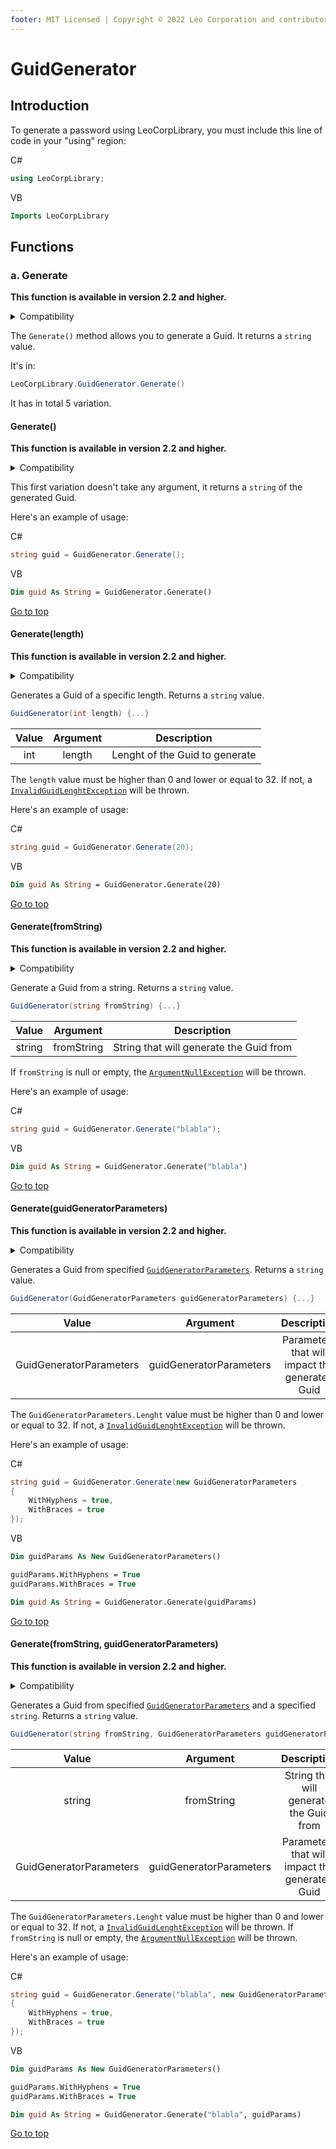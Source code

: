 ```yaml
---
footer: MIT Licensed | Copyright © 2022 Léo Corporation and contributors
---
```

# GuidGenerator
## Introduction
To generate a password using LeoCorpLibrary, you must include this line of code in your "using" region:

C#
~~~ cs
using LeoCorpLibrary;
~~~
VB
~~~ vb
Imports LeoCorpLibrary
~~~
## Functions
### a. Generate
**This function is available in version 2.2 and higher.**

<details>
<summary>Compatibility</summary>

| Frameworks | LeoCorpLibrary | LeoCorpLibrary.Core |
| :-----: | :----------------: | :---------------------: |
| .NET 6 | ✔ | ✔ |
| .NET 5 | ✔ | ✔ |
| .NET Core 3.1 | ✔ | ✔ |
| .NET Framework 4.5 | ✔ | ✔ |

</details>

The ``Generate()`` method allows you to generate a Guid. It returns a `string` value.

It's in:
~~~ cs
LeoCorpLibrary.GuidGenerator.Generate()
~~~
It has in total 5 variation.

#### Generate()
**This function is available in version 2.2 and higher.**

<details>
<summary>Compatibility</summary>

| Frameworks | LeoCorpLibrary | LeoCorpLibrary.Core |
| :-----: | :----------------: | :---------------------: |
| .NET 6 | ✔ | ✔ |
| .NET 5 | ✔ | ✔ |
| .NET Core 3.1 | ✔ | ✔ |
| .NET Framework 4.5 | ✔ | ✔ |

</details>

This first variation doesn't take any argument, it returns a ``string`` of the generated Guid.

Here's an example of usage:

C#
~~~ cs
string guid = GuidGenerator.Generate();
~~~
VB
~~~ vb
Dim guid As String = GuidGenerator.Generate()
~~~
[Go to top](#guidgenerator)

#### Generate(length)
**This function is available in version 2.2 and higher.**

<details>
<summary>Compatibility</summary>

| Frameworks | LeoCorpLibrary | LeoCorpLibrary.Core |
| :-----: | :----------------: | :---------------------: |
| .NET 6 | ✔ | ✔ |
| .NET 5 | ✔ | ✔ |
| .NET Core 3.1 | ✔ | ✔ |
| .NET Framework 4.5 | ✔ | ✔ |

</details>

Generates a Guid of a specific length. Returns a `string` value.

~~~ cs
GuidGenerator(int length) {...}
~~~
| Value | Argument | Description |
| :----: | :-------: | :---------: |
| int | length | Lenght of the Guid to generate |

The `length` value must be higher than 0 and lower or equal to 32. If not, a [`InvalidGuidLenghtException`](/Exceptions.html.html#invalidguidlenghtexception) will be thrown.

Here's an example of usage:

C#
~~~ cs
string guid = GuidGenerator.Generate(20);
~~~
VB
~~~ vb
Dim guid As String = GuidGenerator.Generate(20)
~~~
[Go to top](#guidgenerator)

#### Generate(fromString)
**This function is available in version 2.2 and higher.**

<details>
<summary>Compatibility</summary>

| Frameworks | LeoCorpLibrary | LeoCorpLibrary.Core |
| :-----: | :----------------: | :---------------------: |
| .NET 6 | ✔ | ✔ |
| .NET 5 | ✔ | ✔ |
| .NET Core 3.1 | ✔ | ✔ |
| .NET Framework 4.5 | ✔ | ✔ |

</details>

Generate a Guid from a string. Returns a `string` value.

~~~ cs
GuidGenerator(string fromString) {...}
~~~
| Value | Argument | Description |
| :----: | :-------: | :---------: |
| string | fromString | String that will generate the Guid from |

If `fromString` is null or empty, the [`ArgumentNullException`](https://docs.microsoft.com/fr-fr/dotnet/api/system.argumentnullexception) will be thrown.

Here's an example of usage:

C#
~~~ cs
string guid = GuidGenerator.Generate("blabla");
~~~
VB
~~~ vb
Dim guid As String = GuidGenerator.Generate("blabla")
~~~
[Go to top](#guidgenerator)

#### Generate(guidGeneratorParameters)
**This function is available in version 2.2 and higher.**

<details>
<summary>Compatibility</summary>

| Frameworks | LeoCorpLibrary | LeoCorpLibrary.Core |
| :-----: | :----------------: | :---------------------: |
| .NET 6 | ✔ | ✔ |
| .NET 5 | ✔ | ✔ |
| .NET Core 3.1 | ✔ | ✔ |
| .NET Framework 4.5 | ✔ | ✔ |

</details>

Generates a Guid from specified [``GuidGeneratorParameters``](/GuidGeneratorParameters). Returns a `string` value.

~~~ cs
GuidGenerator(GuidGeneratorParameters guidGeneratorParameters) {...}
~~~
| Value | Argument | Description |
| :----: | :-------: | :---------: |
| GuidGeneratorParameters | guidGeneratorParameters | Parameters that will impact the generated Guid |

The `GuidGeneratorParameters.Lenght` value must be higher than 0 and lower or equal to 32. If not, a [`InvalidGuidLenghtException`](/Exceptions.html#invalidguidlengthexception) will be thrown.

Here's an example of usage:

C#
~~~ cs
string guid = GuidGenerator.Generate(new GuidGeneratorParameters 
{
    WithHyphens = true,
    WithBraces = true
});
~~~
VB
~~~ vb
Dim guidParams As New GuidGeneratorParameters()

guidParams.WithHyphens = True
guidParams.WithBraces = True

Dim guid As String = GuidGenerator.Generate(guidParams)
~~~
[Go to top](#guidgenerator)

#### Generate(fromString, guidGeneratorParameters)
**This function is available in version 2.2 and higher.**

<details>
<summary>Compatibility</summary>

| Frameworks | LeoCorpLibrary | LeoCorpLibrary.Core |
| :-----: | :----------------: | :---------------------: |
| .NET 6 | ✔ | ✔ |
| .NET 5 | ✔ | ✔ |
| .NET Core 3.1 | ✔ | ✔ |
| .NET Framework 4.5 | ✔ | ✔ |

</details>

Generates a Guid from specified [``GuidGeneratorParameters``](/GuidGeneratorParameters) and a specified `string`. Returns a `string` value.

~~~ cs
GuidGenerator(string fromString, GuidGeneratorParameters guidGeneratorParameters) {...}
~~~
| Value | Argument | Description |
| :----: | :-------: | :---------: |
| string | fromString | String that will generate the Guid from |
| GuidGeneratorParameters | guidGeneratorParameters | Parameters that will impact the generated Guid |

The `GuidGeneratorParameters.Lenght` value must be higher than 0 and lower or equal to 32. If not, a [`InvalidGuidLenghtException`](/Exceptions.html#invalidguidlengthexception) will be thrown.
If `fromString` is null or empty, the [`ArgumentNullException`](https://docs.microsoft.com/fr-fr/dotnet/api/system.argumentnullexception) will be thrown.

Here's an example of usage:

C#
~~~ cs
string guid = GuidGenerator.Generate("blabla", new GuidGeneratorParameters 
{
    WithHyphens = true,
    WithBraces = true
});
~~~
VB
~~~ vb
Dim guidParams As New GuidGeneratorParameters()

guidParams.WithHyphens = True
guidParams.WithBraces = True

Dim guid As String = GuidGenerator.Generate("blabla", guidParams)
~~~
[Go to top](#guidgenerator)